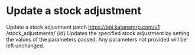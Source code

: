# Update a stock adjustment

Update a stock adjustment patch https://api.katanamrp.com/v1 /stock_adjustments/ {id}
Updates the specified stock adjustment by setting the values of the parameters passed.
Any parameters not provided will be left unchanged.
